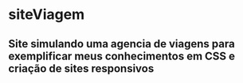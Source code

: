 # siteViagem

<h2>Site simulando uma agencia de viagens para exemplificar meus conhecimentos em CSS e criação de sites responsivos</h2>
